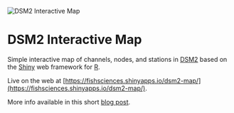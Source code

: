![DSM2 Interactive Map](https://thumbs.gfycat.com/DefensiveResponsibleConure-size_restricted.gif)

# DSM2 Interactive Map

Simple interactive map of channels, nodes, and stations in [DSM2](http://baydeltaoffice.water.ca.gov/modeling/deltamodeling/models/dsm2/dsm2.cfm) based on the [Shiny](https://shiny.rstudio.com/) web framework for [R](https://www.r-project.org/).

Live on the web at [https://fishsciences.shinyapps.io/dsm2-map/](https://fishsciences.shinyapps.io/dsm2-map/).

More info available in this short [blog post](https://www.travishinkelman.com/post/dsm2-interactive-map/).

